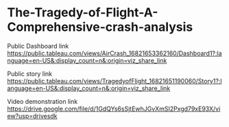 # The-Tragedy-of-Flight-A-Comprehensive-crash-analysis


Public Dashboard link    https://public.tableau.com/views/AirCrash_16821653362160/Dashboard1?:language=en-US&:display_count=n&:origin=viz_share_link

Public story link         https://public.tableau.com/views/TragedyofFlight_16821651190060/Story1?:language=en-US&:display_count=n&:origin=viz_share_link

Video demonstration link     https://drive.google.com/file/d/1GdQYs6sSjtEwhJGvXmSI2Pxgd79xE93X/view?usp=drivesdk
